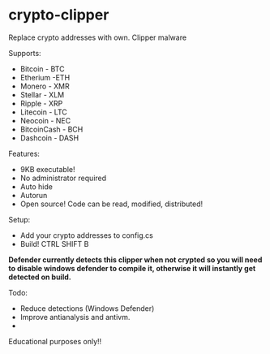 # crypto-clipper
Replace crypto addresses with own. Clipper malware

Supports:
- Bitcoin - BTC
- Etherium -ETH
- Monero - XMR
- Stellar - XLM
- Ripple - XRP
- Litecoin - LTC
- Neocoin - NEC
- BitcoinCash - BCH
- Dashcoin - DASH

Features:
- 9KB executable!
- No administrator required
- Auto hide
- Autorun
- Open source! Code can be read, modified, distributed!


Setup:
- Add your crypto addresses to config.cs
- Build! CTRL SHIFT B 

**Defender currently detects this clipper when not crypted so you will need to disable windows defender to compile it, otherwise it will instantly get detected on build.**

Todo:
- Reduce detections (Windows Defender)
- Improve antianalysis and antivm.
- 

Educational purposes only!!
